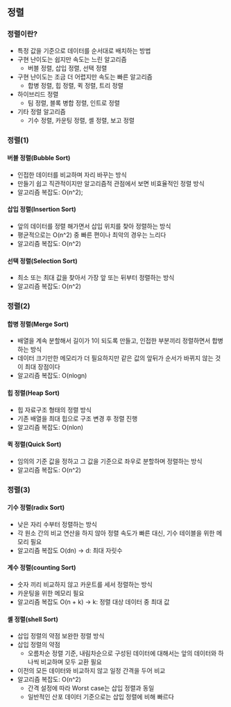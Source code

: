 ## 정렬

### 정렬이란?
* 특정 값을 기준으로 데이터를 순서대로 배치하는 방법
* 구현 난이도는 쉽지만 속도는 느린 알고리즘
  * 버블 정렬, 삽입 정렬, 선택 정렬
* 구현 난이도는 조금 더 어렵지만 속도는 빠른 알고리즘
  * 합병 정렬, 힙 정렬, 퀵 정렬, 트리 정렬
* 하이브리드 정렬
  * 팀 정렬, 블록 병합 정렬, 인트로 정렬
* 기타 정렬 알고리즘
  * 기수 정렬, 카운팅 정렬, 셸 정렬, 보고 정렬

###
### 정렬(1)
#### 버블 정렬(Bubble Sort)
* 인접한 데이터를 비교하며 자리 바꾸는 방식
* 만들기 쉽고 직관적이지만 알고리즘적 관점에서 보면 비효율적인 정렬 방식
* 알고리즘 복잡도: O(n^2);  



#### 삽입 정렬(Insertion Sort)
* 앞의 데이터를 정렬 해가면서 삽입 위치를 찾아 정렬하는 방식
* 평균적으로는 O(n^2) 중 빠른 편이나 최악의 경우는 느리다
* 알고리즘 복잡도: O(n^2)  
  
 


#### 선택 정렬(Selection Sort)
* 최소 또는 최대 값을 찾아서 가장 앞 또는 뒤부터 정렬하는 방식
* 알고리즘 복잡도: O(n^2)  
  


###
### 정렬(2)
#### 합병 정렬(Merge Sort)
* 배열을 계속 분할해서 길이가 1이 되도록 만들고, 인접한 부분끼리 정렬하면서 합병하는 방식
* 데이터 크기만한 메모리가 더 필요하지만 같은 값의 앞뒤가 순서가 바뀌지 않는 것이 최대 장점이다
* 알고리즘 복잡도: O(nlogn)  
  
    

        
#### 힙 정렬(Heap Sort)
* 힙 자료구조 형태의 정렬 방식
* 기존 배열을 최대 힙으로 구조 변경 후 정렬 진행
* 알고리즘 복잡도: O(nlon)  

  
  
  
#### 퀵 정렬(Quick Sort)
* 임의의 기준 값을 정하고 그 값을 기준으로 좌우로 분할하며 정렬하는 방식
* 알고리즘 복잡도: O(n^2)  
  
  
###
### 정렬(3)
#### 기수 정렬(radix Sort)
* 낮은 자리 수부터 정렬하는 방식
* 각 원소 간의 비교 연산을 하지 않아 정렬 속도가 빠른 대신, 기수 테이블을 위한 메모리 필요
* 알고리즘 복잡도 O(dn)  -> d: 최대 자릿수  
  
  
  
  
#### 계수 정렬(counting Sort)
* 숫자 끼리 비교하지 않고 카운트를 세서 정렬하는 방식
* 카운팅을 위한 메모리 필요
* 알고리즘 복잡도 O(n + k)  -> k: 정렬 대상 데이터 중 최대 값  
  
  
  
  
#### 셸 정렬(shell Sort)
* 삽입 정렬의 약점 보완한 정렬 방식
* 삽입 정렬의 약점
  * 오름차순 정렬 기준, 내림차순으로 구성된 데이터에 대해서는 앞의 데이터와 하나씩 비교하며 모두 교환 필요
* 이전의 모든 데이터와 비교하지 않고 일정 간격을 두어 비교
* 알고리즘 복잡도: O(n^2)
  * 간격 설정에 따라 Worst case는 삽입 정렬과 동일
  * 일반적인 산포 데이터 기준으로는 삽입 정렬에 비해 빠르다  
  
  

